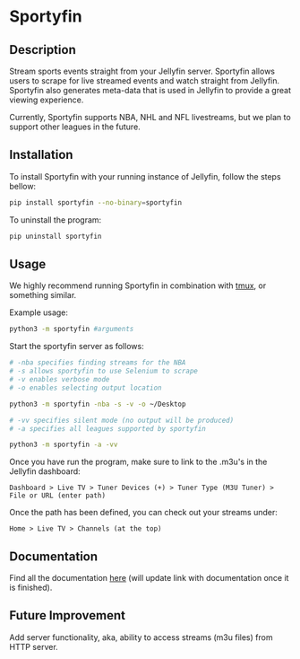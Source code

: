 # Sportyfin

## Description

Stream sports events straight from your Jellyfin server. Sportyfin allows users to scrape for live
streamed events and watch straight from Jellyfin. Sportyfin also generates meta-data that is used
in Jellyfin to provide a great viewing experience.

Currently, Sportyfin supports NBA, NHL and NFL livestreams, but we plan to support other leagues in the future.


## Installation

To install Sportyfin with your running instance of Jellyfin, follow the steps bellow:


```bash
pip install sportyfin --no-binary=sportyfin
```

To uninstall the program:

```bash
pip uninstall sportyfin
```


## Usage

We highly recommend running Sportyfin in combination with [tmux](https://man7.org/linux/man-pages/man1/tmux.1.html), or something similar.

Example usage:

```bash
python3 -m sportyfin #arguments
```

Start the sportyfin server as follows:
```bash
# -nba specifies finding streams for the NBA
# -s allows sportyfin to use Selenium to scrape
# -v enables verbose mode
# -o enables selecting output location

python3 -m sportyfin -nba -s -v -o ~/Desktop
```

```bash
# -vv specifies silent mode (no output will be produced)
# -a specifies all leagues supported by sportyfin

python3 -m sportyfin -a -vv
```

Once you have run the program, make sure to link to the .m3u's in the Jellyfin dashboard:

`Dashboard > Live TV > Tuner Devices (+) > Tuner Type (M3U Tuner) > File or URL (enter path)`

Once the path has been defined, you can check out your streams under:

`Home > Live TV > Channels (at the top)`

## Documentation

Find all the documentation [here]() (will update link with documentation once it is finished).

## Future Improvement

Add server functionality, aka, ability to access streams (m3u files) from HTTP server.
